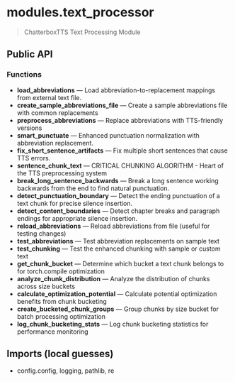 # modules.text_processor

> ChatterboxTTS Text Processing Module

## Public API


### Functions
- **load_abbreviations** — Load abbreviation-to-replacement mappings from external text file.
- **create_sample_abbreviations_file** — Create a sample abbreviations file with common replacements
- **preprocess_abbreviations** — Replace abbreviations with TTS-friendly versions
- **smart_punctuate** — Enhanced punctuation normalization with abbreviation replacement.
- **fix_short_sentence_artifacts** — Fix multiple short sentences that cause TTS errors.
- **sentence_chunk_text** — CRITICAL CHUNKING ALGORITHM - Heart of the TTS preprocessing system
- **break_long_sentence_backwards** — Break a long sentence working backwards from the end to find natural punctuation.
- **detect_punctuation_boundary** — Detect the ending punctuation of a text chunk for precise silence insertion.
- **detect_content_boundaries** — Detect chapter breaks and paragraph endings for appropriate silence insertion.
- **reload_abbreviations** — Reload abbreviations from file (useful for testing changes)
- **test_abbreviations** — Test abbreviation replacements on sample text
- **test_chunking** — Test the enhanced chunking with sample or custom text
- **get_chunk_bucket** — Determine which bucket a text chunk belongs to for torch.compile optimization
- **analyze_chunk_distribution** — Analyze the distribution of chunks across size buckets
- **calculate_optimization_potential** — Calculate potential optimization benefits from chunk bucketing
- **create_bucketed_chunk_groups** — Group chunks by size bucket for batch processing optimization
- **log_chunk_bucketing_stats** — Log chunk bucketing statistics for performance monitoring

## Imports (local guesses)
- config.config, logging, pathlib, re